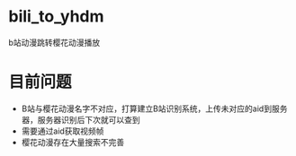 # bili_to_yhdm
 b站动漫跳转樱花动漫播放
# 目前问题
 * B站与樱花动漫名字不对应，打算建立B站识别系统，上传未对应的aid到服务器，服务器识别后下次就可以查到
 * 需要通过aid获取视频帧
 * 樱花动漫存在大量搜索不完善